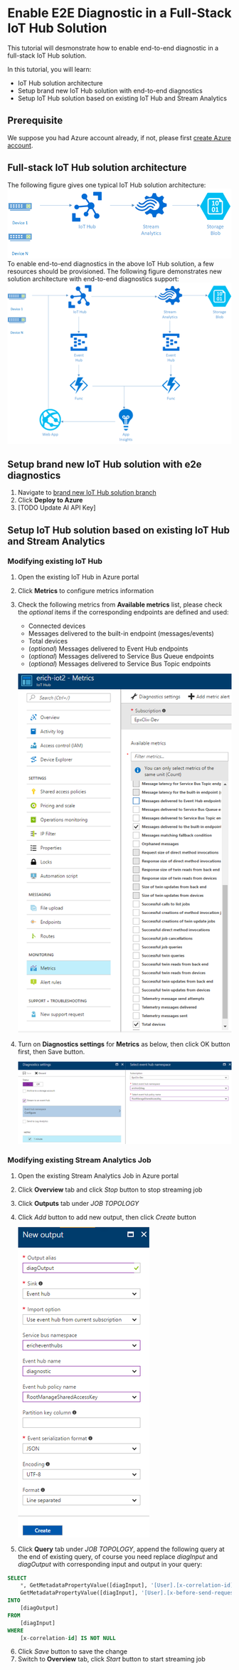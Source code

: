 # Enable E2E Diagnostic in a Full-Stack IoT Hub Solution
This tutorial will desmonstrate how to enable end-to-end diagnostic in a full-stack IoT Hub solution.

In this tutorial, you will learn:
* IoT Hub solution architecture
* Setup brand new IoT Hub solution with end-to-end diagnostics
* Setup IoT Hub solution based on existing IoT Hub and Stream Analytics

## Prerequisite
We suppose you had Azure account already, if not, please first [create Azure account](https://azure.microsoft.com/en-us/free/).

## Full-stack IoT Hub solution architecture
The following figure gives one typical IoT Hub solution architecture:
![](./IoTHubSolution.png)
To enable end-to-end diagnostics in the above IoT Hub solution, a few resources should be provisioned. The following figure demonstrates new solution architecture with end-to-end diagnostics support:
![](./IoTHubSolution_E2EDiag.png)

## Setup brand new IoT Hub solution with e2e diagnostics
1. Navigate to [brand new IoT Hub solution branch](https://github.com/VSChina/iot-hub-e2e-diagnostic/tree/netnew_armtemplate)
2. Click **Deploy to Azure**
3. [TODO Update AI API Key]

## Setup IoT Hub solution based on existing IoT Hub and Stream Analytics
### Modifying existing IoT Hub
1. Open the existing IoT Hub in Azure portal
2. Click **Metrics** to configure metrics information
3. Check the following metrics from **Available metrics** list, please check the *optional* items if the corresponding endpoints are defined and used:
   * Connected devices
   * Messages delivered to the built-in endpoint (messages/events)
   * Total devices
   * (*optional*) Messages delivered to Event Hub endpoints
   * (*optional*) Messages delivered to Service Bus Queue endpoints
   * (*optional*) Messages delivered to Service Bus Topic endpoints
   
   ![](./Available_Metrics.png)
   
4. Turn on **Diagnostics settings** for **Metrics** as below, then click OK button first, then Save button.
   
   ![](./Metrics_Diagnostics_Settings.png)

### Modifying existing Stream Analytics Job
1. Open the existing Stream Analytics Job in Azure portal
2. Click **Overview** tab and click *Stop* button to stop streaming job
3. Click **Outputs** tab under *JOB TOPOLOGY*
4. Click *Add* button to add new output, then click *Create* button

   ![](./Stream_Diag_Output.png)
5. Click **Query** tab under *JOB TOPOLOGY*, append the following query at the end of existing query, of course you need replace *diagInput* and *diagOutput* with corresponding input and output in your query:
```sql
SELECT
    *, GetMetadataPropertyValue([diagInput], '[User].[x-correlation-id]') AS 'x-correlation-id',
    GetMetadataPropertyValue([diagInput], '[User].[x-before-send-request]') AS 'x-before-send-request'
INTO
    [diagOutput]
FROM
    [diagInput]
WHERE 
    [x-correlation-id] IS NOT NULL
```
6. Click *Save* button to save the change
7. Switch to **Overview** tab, click *Start* button to start streaming job
